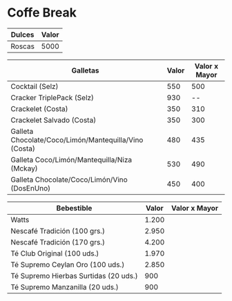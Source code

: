 # Coffe Break

| Dulces                                                 | Valor | 
|--------------------------------------------------------|-------|
| Roscas                                                 | 5000  |


| Galletas                                               | Valor | Valor x Mayor |
|--------------------------------------------------------|-------|---------------|
| Cocktail (Selz)                                        | 550   | 500           |
| Cracker TriplePack (Selz)                              | 930   | --            | 
| Crackelet (Costa)                                      | 350   | 310           |
| Crackelet Salvado (Costa)                              | 350   | 300           |
| Galleta Chocolate/Coco/Limón/Mantequilla/Vino (Costa)  | 480   | 435           |
| Galleta Coco/Limón/Mantequilla/Niza (Mckay)            | 530   | 490           |
| Galleta Chocolate/Coco/Limón/Vino (DosEnUno)           | 450   | 400           |


| Bebestible                            | Valor | Valor x Mayor |
|---------------------------------------|-------|---------------|
| Watts                                 | 1.200 |          |
| Nescafé Tradición (100 grs.)          | 2.950 |
| Nescafé Tradición (170 grs.)          | 4.200 |
| Té Club Original (100 uds.)           | 1.970 | 
| Té Supremo Ceylan Oro (100 uds.)      | 2.850 |
| Té Supremo Hierbas Surtidas (20 uds.) | 900   |
| Té Supremo Manzanilla (20 uds.)       | 900   |

